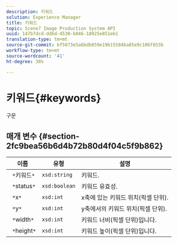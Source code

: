 ```yaml
---
description: 키워드
solution: Experience Manager
title: 키워드
topic: Scene7 Image Production System API
uuid: 147b7dcd-dd6d-4530-b046-18925e851eb1
translation-type: tm+mt
source-git-commit: bf5873e5a6bdb859e19b15584ba85e9c106f853b
workflow-type: tm+mt
source-wordcount: '41'
ht-degree: 36%

---
```



# 키워드{#keywords}

구문

## 매개 변수 {#section-2fc9bea56b6d4b72b80d4f04c5f9b862}

| 이름 | 유형 | 설명 |
|---|---|---|
| ` *`키워드`*` | `xsd:string` | 키워드. |
| ` *`status`*` | `xsd:boolean` | 키워드 유효성. |
| ` *`x`*` | `xsd:int` | x축에 있는 키워드 위치(픽셀 단위). |
| ` *`y`*` | `xsd:int` | y축에서의 키워드 위치(픽셀 단위). |
| ` *`width`*` | `xsd:int` | 키워드 너비(픽셀 단위)입니다. |
| ` *`height`*` | `xsd:int` | 키워드 높이(픽셀 단위)입니다. |

